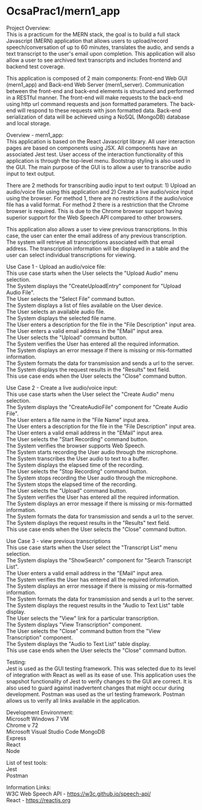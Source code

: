# OcsaPrac1/mern1_app


Project Overview:  
This is a practicum for the MERN stack, the goal is to build a full stack Javascript (MERN) application that allows users to upload/record speech/conversation of up to 60 minutes, translates the audio, and sends a text transcript to the user's email upon completion. This application will also allow a user to see archived text transcripts and includes frontend and backend test coverage.  

This application is composed of 2 main components: Front-end Web GUI (mern1_app) and Back-end Web Server (mern1_server). Communication between the front-end and back-end elements is structured and performed in a RESTful manner. The front-end will make requests to the back-end using http url command requests and json formatted parameters. The back-end will respond to these requests with json formatted data. Back-end serialization of data will be achieved using a NoSQL (MongoDB) database and local storage.  

Overview - mern1_app:  
This application is based on the React Javascript library. All user interaction pages are based on components using JSX. All components have an associated Jest test. User access of the interaction functionality of this application is through the top-level menu. Bootstrap styling is also used in the GUI. The main purpose of the GUI is to allow a user to transcribe audio input to text output.  

There are 2 methods for transcribing audio input to text output: 1) Upload an audio/voice file using this application and 2) Create a live audio/voice input using the browser. For method 1, there are no restrictions if the audio/voice file has a valid format. For method 2 there is a restriction that the Chrome browser is required. This is due to the Chrome browser support having superior support for the Web Speech API compared to other browsers.  

This application also allows a user to view previous transcriptions. In this case, the user can enter the email address of any previous transcription. The system will retrieve all transcriptions associated with that email address. The transcription information will be displayed in a table and the user can select individual transcriptions for viewing.  

Use Case 1 - Upload an audio/voice file:  
This use case starts when the User selects the "Upload Audio" menu selection.  
The System displays the "CreateUploadEntry" component for "Upload Audio File".  
The User selects the "Select File" command button.  
The System displays a list of files available on the User device.  
The User selects an available audio file.  
The System displays the selected file name.  
The User enters a description for the file in the "File Description" input area.  
The User enters a valid email address in the "EMail" input area.  
The User selects the "Upload" command button.  
The System verifies the User has entered all the required information.  
The System displays an error message if there is missing or mis-formatted information.  
The System formats the data for transmission and sends a url to the server.  
The System displays the request results in the "Results" text field.  
This use case ends when the User selects the "Close" command button.  

Use Case 2 - Create a live audio/voice input:  
This use case starts when the User select the "Create Audio" menu selection.  
The System displays the "CreateAudioFile" component for "Create Audio File".  
The User enters a file name in the "File Name" input area.  
The User enters a description for the file in the "File Description" input area.  
The User enters a valid email address in the "EMail" input area.  
The User selects the "Start Recording" command button.  
The System verifies the browser supports Web Speech.  
The System starts recording the User audio through the microphone.  
The System transcribes the User audio to text to a buffer.  
The System displays the elapsed time of the recording.  
The User selects the "Stop Recording" command button.  
The System stops recording the User audio through the microphone.  
The System stops the elapsed time of the recording.  
The User selects the "Upload" command button.  
The System verifies the User has entered all the required information.  
The System displays an error message if there is missing or mis-formatted information.  
The System formats the data for transmission and sends a url to the server.  
The System displays the request results in the "Results" text field.  
This use case ends when the User selects the "Close" command button.  

Use Case 3 - view previous transcriptions  
This use case starts when the User select the "Transcript List" menu selection.  
The System displays the "ShowSearch" component for "Search Transcript List".  
The User enters a valid email address in the "EMail" input area.  
The System verifies the User has entered all the required information.  
The System displays an error message if there is missing or mis-formatted information.  
The System formats the data for transmission and sends a url to the server.  
The System displays the request results in the "Audio to Text List" table display.  
The User selects the "View" link for a particular transcription.  
The System displays "View Transcription" component.  
The User selects the "Close" command button from the "View Transcription" component.  
The System displays the "Audio to Text List" table display.  
This use case ends when the User selects the "Close" command button.  

Testing:  
Jest is used as the GUI testing framework. This was selected due to its level of integration with React as well as its ease of use. This application uses the snapshot functionality of Jest to verify changes to the GUI are correct. It is also used to guard against inadvertent changes that might occur during development. Postman was used as the url testing framework. Postman allows us to verify all links available in the application.  

Development Environment:  
Microsoft Windows 7 VM  
Chrome v 72  
Microsoft Visual Studio Code
MongoDB  
Express  
React  
Node  

List of test tools:  
Jest  
Postman   
  
Information Links:  
W3C Web Speech API - https://w3c.github.io/speech-api/  
React - https://reactjs.org  

